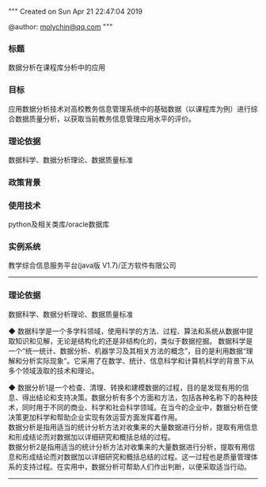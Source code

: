 """
Created on Sun Apr 21 22:47:04 2019

@author: molychin@qq.com
"""
### 标题  
数据分析在课程库分析中的应用

### 目标  
应用数据分析技术对高校教务信息管理系统中的基础数据（以课程库为例）进行综合数据质量分析，以获取当前教务信息管理应用水平的评价。

### 理论依据  
数据科学、数据分析理论、数据质量标准

### 政策背景

### 使用技术
python及相关类库/oracle数据库

### 实例系统
教学综合信息服务平台(java版 V1.7)/正方软件有限公司

------

### 理论依据  
数据科学、数据分析理论、数据质量标准

◆ 数据科学是一个多学科领域，使用科学的方法、过程、算法和系统从数据中提取知识和见解，无论是结构化的还是非结构化的，类似于数据挖掘。
数据科学是一个“统一统计、数据分析、机器学习及其相关方法的概念”，目的是利用数据“理解和分析实际现象”。它采用了在数学、统计、信息科学和计算机科学的背景下从多个领域汲取的技术和理论。

◆ 数据分析1是一个检查、清理、转换和建模数据的过程，目的是发现有用的信息、得出结论和支持决策。数据分析有多个方面和方法，包括各种名称下的各种技术，同时用于不同的商业、科学和社会科学领域。在当今的企业中，数据分析在使决策更加科学和帮助企业实现有效运营方面发挥着作用。  
数据分析是指用适当的统计分析方法对收集来的大量数据进行分析，提取有用信息和形成结论而对数据加以详细研究和概括总结的过程。  
  数据分析2是指用适当的统计分析方法对收集来的大量数据进行分析，提取有用信息和形成结论而对数据加以详细研究和概括总结的过程。这一过程也是质量管理体系的支持过程。在实用中，数据分析可帮助人们作出判断，以便采取适当行动。

  ------
